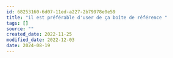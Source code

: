 ```yaml
---
id: 68253160-6d07-11ed-a227-2b79978e0e59
title: "il est préférable d'user de ça boîte de référence "
tags: []
source: ""
created_date: 2022-11-25
modified_date: 2022-12-03
date: 2024-08-19
---
```

